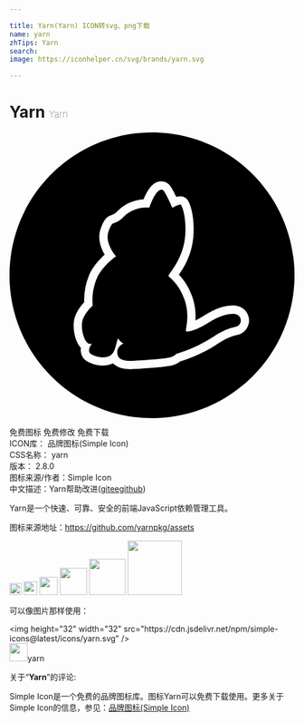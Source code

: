 ```yaml
---

title: Yarn(Yarn) ICON转svg、png下载
name: yarn
zhTips: Yarn
search: 
image: https://iconhelper.cn/svg/brands/yarn.svg

---
```


# Yarn  <small style="font-size: 60%;font-weight: 100">Yarn</small>

<div id="svg" class="svg-wrap">
<svg xmlns="http://www.w3.org/2000/svg" role="img" viewBox="0 0 24 24"><title>Yarn icon</title><path d="M12 0C5.375 0 0 5.375 0 12s5.375 12 12 12 12-5.375 12-12S18.625 0 12 0zm.768 4.105c.183 0 .363.053.525.157.125.083.287.185.755 1.154.31-.088.468-.042.551-.019.204.056.366.19.463.375.477.917.542 2.553.334 3.605-.241 1.232-.755 2.029-1.131 2.576.324.329.778.899 1.117 1.825.278.774.31 1.478.273 2.015a5.51 5.51 0 0 0 .602-.329c.593-.366 1.487-.917 2.553-.931.714-.009 1.269.445 1.353 1.103a1.23 1.23 0 0 1-.945 1.362c-.649.158-.95.278-1.821.843-1.232.797-2.539 1.242-3.012 1.39a1.686 1.686 0 0 1-.704.343c-.737.181-3.266.315-3.466.315h-.046c-.783 0-1.214-.241-1.45-.491-.658.329-1.51.19-2.122-.134a1.078 1.078 0 0 1-.58-1.153 1.243 1.243 0 0 1-.153-.195c-.162-.25-.528-.936-.454-1.946.056-.723.556-1.367.88-1.71a5.522 5.522 0 0 1 .408-2.256c.306-.727.885-1.348 1.32-1.737-.32-.537-.644-1.367-.329-2.21.227-.602.412-.936.82-1.08h-.005c.199-.074.389-.153.486-.259a3.418 3.418 0 0 1 2.298-1.103c.037-.093.079-.185.125-.283.31-.658.639-1.029 1.024-1.168a.94.94 0 0 1 .328-.06zm.006.7c-.507.016-1.001 1.519-1.001 1.519s-1.27-.204-2.266.871c-.199.218-.468.334-.746.44-.079.028-.176.023-.417.672-.371.991.625 2.094.625 2.094s-1.186.839-1.626 1.881c-.486 1.144-.338 2.261-.338 2.261s-.843.732-.899 1.487c-.051.663.139 1.2.343 1.515.227.343.51.176.51.176s-.561.653-.037.931c.477.25 1.283.394 1.71-.037.31-.31.371-1.001.486-1.283.028-.065.12.111.209.199.097.093.264.195.264.195s-.755.324-.445 1.066c.102.246.468.403 1.066.398.222-.005 2.664-.139 3.313-.296.375-.088.505-.283.505-.283s1.566-.431 2.998-1.357c.917-.598 1.293-.76 2.034-.936.612-.148.57-1.098-.241-1.084-.839.009-1.575.44-2.196.825-1.163.718-1.742.672-1.742.672l-.018-.032c-.079-.13.371-1.293-.134-2.678-.547-1.515-1.413-1.881-1.344-1.997.297-.5 1.038-1.297 1.334-2.78.176-.899.13-2.377-.269-3.151-.074-.144-.732.241-.732.241s-.616-1.371-.788-1.483a.271.271 0 0 0-.157-.046z"/></svg>
</div>
<detail full-name='yarn'></detail>

<div class="detail-page">
<p>
<span><span class="badge-success badge">免费图标</span> <span class="badge-success badge">免费修改</span>  <span class="badge-success badge">免费下载</span> </span>
<br/>
<span>
ICON库：
<span class="badge-secondary badge">品牌图标(Simple Icon)</span> 
</span>
<br/>
<span>
CSS名称：
<span class="badge-secondary badge">yarn</span> 
</span>

<br/>
<span>
版本：
<span class="badge-secondary badge">2.8.0</span> 
</span>
<br/>
<span>图标来源/作者：<span class="badge-light badge">Simple Icon</span></span> 
<br/>
<span class="zh-detail">中文描述：<span class="badge-primary badge">Yarn</span><span class="help-link"><span>帮助改进</span>(<a href="https://gitee.com/liuwave/icon-helper/edit/master/json/brands/yarn.json" target="_blank" rel="noopener noreferrer">gitee</a><a href="https://github.com/liuwave/icon-helper/edit/master/json/brands/yarn.json" target="_blank" rel="noopener noreferrer">github</a></span>)</span><br/>
</p>
</div><div class="description description alert alert-light"><p>Yarn是一个快速、可靠、安全的前端JavaScript依赖管理工具。</p><p>图标来源地址：<a href="https://github.com/yarnpkg/assets" target="_blank" rel="noopener noreferrer">https://github.com/yarnpkg/assets</a></p></div>
<div class="alert alert-dark">
<img height="21" width="21" src="https://cdn.jsdelivr.net/npm/simple-icons@latest/icons/yarn.svg" />
<img height="24" width="24" src="https://cdn.jsdelivr.net/npm/simple-icons@latest/icons/yarn.svg" />
<img height="32" width="32" src="https://cdn.jsdelivr.net/npm/simple-icons@latest/icons/yarn.svg" />
<img height="48" width="48" src="https://cdn.jsdelivr.net/npm/simple-icons@latest/icons/yarn.svg" />
<img height="64" width="64" src="https://cdn.jsdelivr.net/npm/simple-icons@latest/icons/yarn.svg" />
<img height="96" width="96" src="https://cdn.jsdelivr.net/npm/simple-icons@latest/icons/yarn.svg" />

</div>
<div>
  <p>可以像图片那样使用：    
  </p>
  <div class="alert alert-primary" style="font-size: 14px">
    &lt;img height="32" width="32" src="https://cdn.jsdelivr.net/npm/simple-icons@latest/icons/yarn.svg" /&gt;
    <copy-btn content='<img height="32" width="32" src="https://cdn.jsdelivr.net/npm/simple-icons@latest/icons/yarn.svg" />'></copy-btn>
  </div>
  <div class="alert alert-secondary">
    <img height="32" width="32" src="https://cdn.jsdelivr.net/npm/simple-icons@latest/icons/yarn.svg" />yarn
    <copy-btn content="yarn" btn-title="复制图标名称"></copy-btn>
  </div>
</div>
<div class="icon-detail__container">
<p>关于“<b>Yarn</b>”的评论:</p>
</div>
<Vssue title="关于“Yarn”的评论" />
<div><p>Simple Icon是一个免费的品牌图标库。图标Yarn可以免费下载使用。更多关于  Simple Icon的信息，参见：<a target="_blank" href="https://iconhelper.cn/brands.html">品牌图标(Simple Icon)</a>
</p></div>
